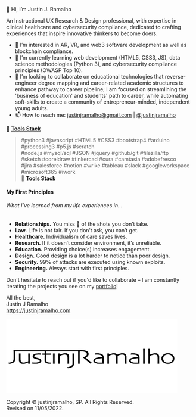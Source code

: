 👋 Hi, I’m Justin J. Ramalho  

An Instructional UX Research & Design professional, with expertise in clinical healthcare and cybersecurity compliance, dedicated to crafting experiences that inspire innovative thinkers to become doers.  

<!---
// Perpetual student innovating education, healthcare & design. //  
// Perpetual student dedicated to crafting experiences that inspire innovative thinkers to become doers. //  
// Skilled researcher, independent thinker, and lunchtime webinar junkie 🤙 //  
---> 


- 👀 I’m interested in AR, VR, and web3 software development as well as blockchain compliance.  
- 🌱 I’m currently learning web development (HTML5, CSS3, JS), data science methodologies (Python 3), and cybersecurity compliance principles (OWASP Top 10).  
- 💞 I’m looking to collaborate on educational technologies that reverse-engineer degree mapping and career-related academic structures to enhance pathway to career pipeline; I am focused on streamlining the 'business of education' and students' path to career, while automating soft-skills to create a community of entrepreneur-minded, independent young adults.  
- 📫 How to reach me: <justinjramalho@gmail.com> | [@justinjramalho](https://www.beacons.ai/justinjramalho "Click to view my bio")  




🔨 [**Tools Stack**](https://justinjramalho.notion.site/Tools-Stack-263bdbcc0dbe4ae4a9d2b48fa3a056fb)
> #python3  #javascript  #HTML5  #CSS3  #bootstrap4  #arduino  #processing3  #p5.js  #scratch  
> #node.js  #mysql/sql  #JSON  #jquery  #github/git  #filezilla/ftp  
> #sketch  #coreldraw  #tinkercad  #cura  #camtasia  #adobefresco  
> #jira  #salesforce  #notion  #wrike  #tableau  #slack  #googleworkspace  #microsoft365 #iwork  
🔨 [**Tools Stack**](https://justinjramalho.notion.site/Tools-Stack-263bdbcc0dbe4ae4a9d2b48fa3a056fb)




#### My First Principles  

###### What I’ve learned from my life experiences in… 

- **Relationships.**  You miss 💯 of the shots you don’t take.  
- **Law.**  Life is not fair.  If you don’t ask, you can’t get.  
- **Healthcare.**  Individualism of care saves lives.  
- **Research.**  If it doesn’t consider environment, it’s unreliable.  
- **Education.**  Providing choice(s) increases engagement.  
- **Design.**  Good design is a lot harder to notice than poor design.  
- **Security.**  99% of attacks are executed using known exploits.  
- **Engineering.**  Always start with first principles.  


<!---
Buzz Words That I Do Not Yet Totally Dispise:
- transparency 
- collaboration (...flirting with the line) 
- community (communalism) 
- advocate 
- affordances & constraints 


Commonly Used Words: (stemming from my medical background) 
- schema 
- cognitive 
- assess/assessment (identifying objective/signs & subjective/symptoms) 
- diagnose (diagnosis) 
- affordance(s) 
- constraint(s) 


Words That I Will Never Be Able To Correctly Spell:
- bureaucracy
- entrepreneur
--->


Don't hesitate to reach out if you'd like to collaborate – I am constantly iterating the projects you see on my [portfolio](https://www.justinjramalho.com/ "Click to view my portfolio.")!  

All the best,  
Justin J Ramalho  
<https://justinjramalho.com>


[![justinjramalho brand logo, created in Sketch.](https://github.com/justinjramalho/justinjramalho/blob/e86f7a68eaa8cd6a9700ec548517f7bbe7c1cb81/JustinjRamalho_Logo_500x200-removebg.png "Click to view my portfolio.")](https://www.justinjramalho.com/ "Click to view my portfolio.")  


Copyright &copy; justinjramalho, SP.  All Rights Reserved.  
Revised on 11/05/2022.  


<!---justinjramalho/justinjramalho is a ✨ special ✨ repository because its `README.md` (this file) appears on your GitHub profile.
You can click the Preview link to take a look at your changes.--->  
